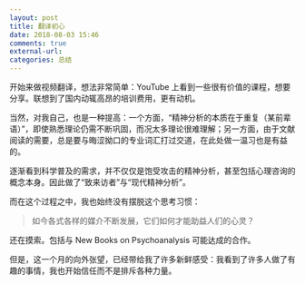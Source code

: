 ```yaml
---
layout: post
title: 翻译初心
date: 2018-08-03 15:46
comments: true
external-url:
categories: 总结
---
```


开始来做视频翻译，想法非常简单：YouTube 上看到一些很有价值的课程，想要分享。联想到了国内动辄高昂的培训费用，更有动机。

当然，对我自己，也是一种提高：一个方面，“精神分析的本质在于重复（某前辈语）”，即使熟悉理论仍需不断巩固，而况太多理论很难理解；另一方面，由于文献阅读的需要，总是要与晦涩拗口的专业词汇打过交道，在此处做一温习也是有益的。

逐渐看到科学普及的需求，并不仅仅是饱受攻击的精神分析，甚至包括心理咨询的概念本身。因此做了“致来访者”与“现代精神分析”。

而在这个过程之中，我也始终没有摆脱这个思考习惯：

> 如今各式各样的媒介不断发展，它们如何才能助益人们的心灵？

还在摸索。包括与 New Books on Psychoanalysis 可能达成的合作。

但是，这一个月的向外张望，已经带给我了许多新鲜感受：我看到了许多人做了有趣的事情，我也开始信任而不是排斥各种力量。